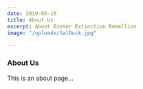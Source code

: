 ```yaml
---
date: 2019-05-16
title: About Us
excerpt: About Exeter Extinction Rebellion
image: "/uploads/SalDuck.jpg"

---
```

### About Us

This is an about page...
